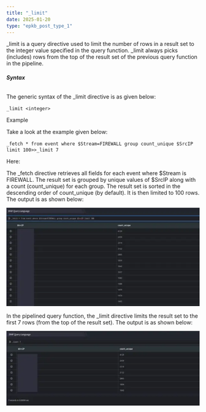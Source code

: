 ```yaml
---
title: "_limit"
date: 2025-01-20
type: "epkb_post_type_1"
---
```


  
\_limit is a query directive used to limit the number of rows in a result set to the integer value specified in the query function. \_limit always picks (includes) rows from the top of the result set of the previous query function in the pipeline.

###### **Syntax**

The generic syntax of the \_limit directive is as given below:

```
_limit <integer>
```

Example

Take a look at the example given below:

```
_fetch * from event where $Stream=FIREWALL group count_unique $SrcIP limit 100>>_limit 7
```

Here:

The \_fetch directive retrieves all fields for each event where $Stream is FIREWALL. The result set is grouped by unique values of $SrcIP along with a count (count\_unique) for each group. The result set is sorted in the descending order of count\_unique (by default). It is then limited to 100 rows. The output is as shown below:

![image1-2](./images-_limit/_limit-1.png)

In the pipelined query function, the \_limit directive limits the result set to the first 7 rows (from the top of the result set). The output is as shown below:

![image 2-Dec-06-2023-11-01-00-9163-AM](./images-_limit/_limit-2.png)
